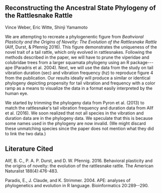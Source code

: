 ## Reconstructing the Ancestral State Phylogeny of the Rattlesnake Rattle

Vince Weber, Eric Witte, Shinji Yamamoto

We are attempting to recreate a phylogenentic figure from *Beahvioral Plasticity and the Origins of Novelty: The Evolution of the Rattlesnake Rattle* (Allf, Durst, & Pfennig 2016). This figure demonstrates the uniqueness of the novel trait of a tail rattle, which only evolved in rattlesnakes. Following the methods described in the paper, we will have to prune the viperidae and colubridae trees from a larger squamata phylogeny using an R package---ape (Paradris et al. 2004). Next, we will use the data from the study on tail vibration duration (sec) and vibration frequency (hz) to reproduce figure 4 from the publication. Our results ideally will produce a similar or identical phylogeny depicting propensity for tail vibration and frequency with a color ramp as a means to visualize the data in a format easily interpreted by the human eye.

We started by trimming the phylogeny data from Pyron et al. (2013) to match the rattlesnake's tail vibration frequency and duration data from Allf et al. (2016). We soon realized that not all species in the vibration and duration data are in the phylogeny data. We speculate that this is because some names used in the phylogeny are now invalid. (We might discard these unmatching species since the paper does not mention what they did to link the two data.)



## Literature Cited

Allf, B. C., P. A. P. Durst, and D. W. Pfennig. 2016. Behavioral plasticity and the origins of novelty: the evolution of the rattlesnake rattle. The American Naturalist 188(4):476-483.

Paradis, E., J. Claude, and K. Strimmer. 2004. APE: analyses of phylogenetics and evolution in R language. Bioinformatics 20:289--290.
